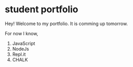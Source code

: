 # student portfolio

Hey! Welcome to my portfolio. It is comming up tomorrow.

For now I know,
1. JavaScript
2. NodeJs
3. Repl.it
4. CHALK